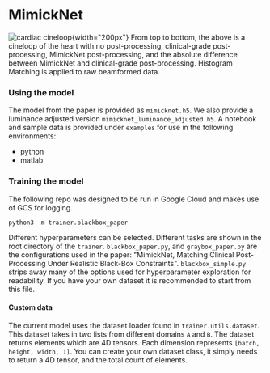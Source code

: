 # MimickNet
![cardiac cineloop](./examples/cardiac_cineloop.gif){width="200px"}
From top to bottom, the above is a cineloop of the heart with no post-processing, clinical-grade post-processing, MimickNet post-processing, and the absolute difference between MimickNet and clinical-grade post-processing. Histogram Matching is applied to raw beamformed data.

### Using the model
The model from the paper is provided as `mimicknet.h5`. We also provide a luminance adjusted version `mimicknet_luminance_adjusted.h5`.
A notebook and sample data is provided under `examples` for use in the following environments:
 - python
 - matlab

### Training the model
The following repo was designed to be run in Google Cloud and makes use of GCS for logging.
```
python3 -m trainer.blackbox_paper
```
Different hyperparameters can be selected. Different tasks are shown in the root directory of the `trainer`. `blackbox_paper.py`, and `graybox_paper.py` are the configurations used in the paper: "MimickNet, Matching Clinical Post-Processing Under Realistic Black-Box Constraints". `blackbox_simple.py` strips away many of the options used for hyperparameter exploration for readability. If you have your own dataset it is recommended to start from this file.

#### Custom data
The current model uses the dataset loader found in `trainer.utils.dataset`. This dataset takes in two lists from different domains `A` and `B`. The dataset returns elements which are 4D tensors. Each dimension represents `[batch, height, width, 1]`. You can create your own dataset class, it simply needs to return a 4D tensor, and the total count of elements.